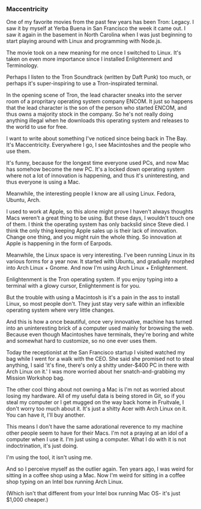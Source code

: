 ### Maccentricity

One of my favorite movies from the past few years has been Tron: Legacy. I saw it by myself at Yerba Buena in San Francisco the week it came out. I saw it again in the basement in North Carolina when I was just beginning to start playing around with Linux and programming with Node.js. 

The movie took on a new meaning for me once I switched to Linux. It's taken on even more importance since I installed Enlightenment and Terminology. 

Perhaps I listen to the Tron Soundtrack (written by Daft Punk) too much, or perhaps it's super-inspiring to use a Tron-inspirated terminal. 

In the opening scene of Tron, the lead character sneaks into the server room of a propritary operating system company ENCOM. It just so happens that the lead character is the son of the person who started ENCOM, and thus owns a majority stock in the company. So he's not really doing anything illegal when he downloads this operating system and releases to the world to use for free. 

I want to write about something I've noticed since being back in The Bay. It's Maccentricity. Everywhere I go, I see Macintoshes and the people who use them. 

It's funny, because for the longest time everyone used PCs, and now Mac has somehow become the new PC. It's a locked down operating system where not a lot of innovation is happening, and thus it's uninteresting, and thus everyone is using a Mac. 

Meanwhile, the interesting people I know are all using Linux. Fedora, Ubuntu, Arch. 

I used to work at Apple, so this alone might prove I haven't always thoughts Macs weren't a great thing to be using. But these days, I wouldn't touch one of them. I think the operating system has only backslid since Steve died. I think the only thing keeping Apple sales up is their lack of innovation. Change one thing, and you might ruin the whole thing. So innovation at Apple is happening in the form of Earpods.

Meanwhile, the Linux space is very interesting. I've been running Linux in its various forms for a year now. It started with Ubuntu, and gradually morphed into Arch Linux + Gnome. And now I'm using Arch Linux + Enlightenment.

Enlightenment is the Tron operating system. If you enjoy typing into a terminal with a glowy cursor, Enlightenment is for you.

But the trouble with using a Macintosh is it's a pain in the ass to install Linux, so most people don't. They just stay very safe within an inflexible operating system where very little changes. 

And this is how a once beautiful, once very innovative, machine has turned into an uninteresting brick of a computer used mainly for browsing the web. Because even though Macintoshes have terminals, they're boring and white and somewhat hard to customize, so no one ever uses them.

Today the receptionist at the San Francisco startup I visited watched my bag while I went for a walk with the CEO. She said she promised not to steal anything, I said 'it's fine, there's only a shitty under-$400 PC in there with Arch Linux on it.' I was more worried about her snatch-and-grabbing my Mission Workshop bag.

The other cool thing about not owning a Mac is I'm not as worried about losing my hardware. All of my useful data is being stored in Git, so if you steal my computer or I get mugged on the way back home in Fruitvale, I don't worry too much about it. It's just a shitty Acer with Arch Linux on it. You can have it, I'll buy another.

This means I don't have the same adorational reverence to my machine other people seem to have for their Macs. I'm not a praying at an idol of a computer when I use it. I'm just using a computer. What I do with it is not indoctrination, it's just doing.

I'm using the tool, it isn't using me.

And so I perceive myself as the outlier again. Ten years ago, I was weird for sitting in a coffee shop using a Mac. Now I'm weird for sitting in a coffee shop typing on an Intel box running Arch Linux. 

(Which isn't that different from your Intel box running Mac OS- it's just $1,000 cheaper.)
